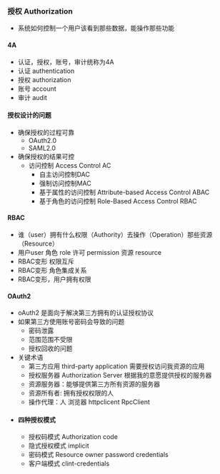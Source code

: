 ### 授权 Authorization


- 系统如何控制一个用户该看到那些数据，能操作那些功能

#### 4A
- 认证，授权，账号，审计统称为4A
- 认证 authentication
- 授权 authorization
- 账号 account
- 审计 audit


#### 授权设计的问题
- 确保授权的过程可靠
	- OAuth2.0
	- SAML2.0
- 确保授权的结果可控
	- 访问控制 Access Control AC
		- 自主访问控制DAC
		- 强制访问控制MAC
		- 基于属性的访问控制 Attribute-based Access Control ABAC
		- 基于角色的访问控制 Role-Based Access Control RBAC


#### RBAC
- 谁（user）拥有什么权限（Authority）去操作（Operation）那些资源（Resource）
- 用户user  角色 role  许可 permission  资源 resource
- RBAC变形 权限互斥
- RBAC变形 角色集成关系
- RBAC变形，用户拥有权限


#### OAuth2
- oAuth2 是面向于解决第三方拥有的认证授权协议
- 如果第三方使用账号密码会导致的问题
	- 密码泄露
	- 范围范围不受限
	- 授权回收的问题
- 关键术语
	- 第三方应用 third-party application  需要授权访问我资源的应用
	- 授权服务器 Authorization Server 根据我的意愿提供授权的服务器
	- 资源服务器：能够提供第三方所有资源的服务器
	- 资源所有者: 拥有授权权限的人
	- 操作代理：人 浏览器 httpclicent  RpcClient
- #### 四种授权模式
	- 授权码模式 Authorization code 
	- 隐式授权模式 implicit
	- 密码模式 Resource owner password credentials
	- 客户端模式 clint-credentials